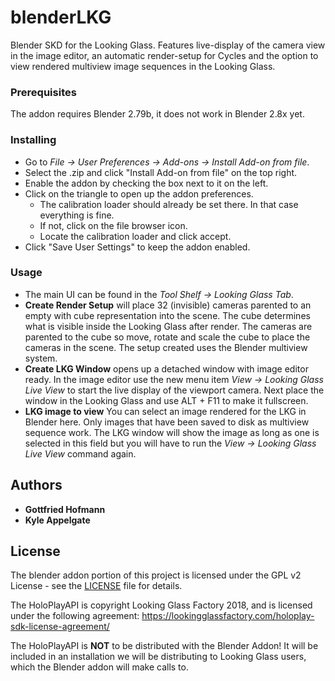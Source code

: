 # blenderLKG
Blender SKD for the Looking Glass. Features live-display of the camera view in the image editor, an automatic render-setup for Cycles and the option to view rendered multiview image sequences in the Looking Glass.

### Prerequisites

The addon requires Blender 2.79b, it does not work in Blender 2.8x yet.

### Installing

* Go to _File → User Preferences → Add-ons → Install Add-on from file_.
* Select the .zip and click "Install Add-on from file" on the top right.
* Enable the addon by checking the box next to it on the left.
* Click on the triangle to open up the addon preferences.
    * The calibration loader should already be set there. In that case everything is fine.
    * If not, click on the file browser icon.
    * Locate the calibration loader and click accept.
* Click "Save User Settings" to keep the addon enabled.

### Usage

* The main UI can be found in the _Tool Shelf → Looking Glass Tab_.
* **Create Render Setup** will place 32 (invisible) cameras parented to an empty with cube representation into the scene. The cube determines what is visible inside the Looking Glass after render. The cameras are parented to the cube so move, rotate and scale the cube to place the cameras in the scene. The setup created uses the Blender multiview system.
* **Create LKG Window** opens up a detached window with image editor ready. In the image editor use the new menu item _View → Looking Glass Live View_ to start the live display of the viewport camera. Next place the window in the Looking Glass and use ALT + F11 to make it fullscreen.
* **LKG image to view** You can select an image rendered for the LKG in Blender here. Only images that have been saved to disk as multiview sequence work. The LKG window will show the image as long as one is selected in this field but you will have to run the _View → Looking Glass Live View_ command again.


## Authors

* **Gottfried Hofmann** 
* **Kyle Appelgate** 

## License

The blender addon portion of this project is licensed under the GPL v2 License - see the [LICENSE](LICENSE) file for details.

The HoloPlayAPI is copyright Looking Glass Factory 2018, and is licensed under the following agreement:
https://lookingglassfactory.com/holoplay-sdk-license-agreement/

The HoloPlayAPI is **NOT** to be distributed with the Blender Addon! It will be included in an installation we will be distributing to Looking Glass users, which the Blender addon will make calls to.

